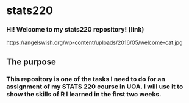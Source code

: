 # stats220

### Hi! Welcome to my stats220 repository! (link)
https://angelswish.org/wp-content/uploads/2016/05/welcome-cat.jpg

## The purpose

### This repository is one of the tasks I need to do for an assignment of my STATS 220 course in UOA. I will use it to show the skills of R I learned in the first two weeks.
